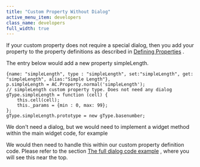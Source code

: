 ```yaml
---
title: "Custom Property Without Dialog"
active_menu_item: developers
class_name: developers
full_width: true
---
```



If your custom property does not require a special dialog, then you add your property to the property definitions as described in [Defining Properties](../anatomy-of-a-basic-widget/defining-properties) .

The entry below would add a new property simpleLength.

    {name: "simpleLength", type : "simpleLength", set:"simpleLength", get: "simpleLength", alias:"Simple Length"},
    p.simpleLength = AC.Property.normal('simpleLength');
    // simpleLength custom property type. Does not need any dialog
    gType.simpleLength = function (cell) {
        this.cell(cell);
        this._params = {min : 0, max: 99};
    };
    gType.simpleLength.prototype = new gType.basenumber;
   

We don't need a dialog, but we would need to implement a widget method within the main widget code, for example

We would then need to handle this within our custom property definition code. Please refer to the section [The full dialog code example](the-full-dialog-code-example) , where you will see this near the top.

